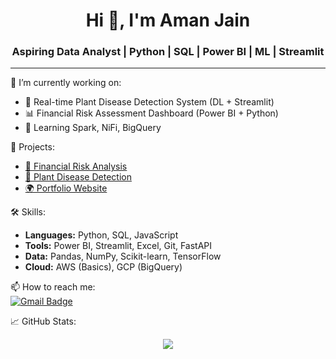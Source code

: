 <h1 align="center">Hi 👋, I'm Aman Jain</h1>
<h3 align="center">Aspiring Data Analyst | Python | SQL | Power BI | ML | Streamlit</h3>

---

🌱 I’m currently working on:
- 🌿 Real-time Plant Disease Detection System (DL + Streamlit)
- 📊 Financial Risk Assessment Dashboard (Power BI + Python)
- 🧪 Learning Spark, NiFi, BigQuery

🚀 Projects:
- [🧠 Financial Risk Analysis](https://github.com/aman047/Financial-Risk-Analysis)
- [🌱 Plant Disease Detection](https://github.com/aman047/Plant-disease-Recognition-System)
- [🌍 Portfolio Website](https://aman047.github.io/aman/)

🛠️ Skills:
- **Languages:** Python, SQL, JavaScript
- **Tools:** Power BI, Streamlit, Excel, Git, FastAPI
- **Data:** Pandas, NumPy, Scikit-learn, TensorFlow
- **Cloud:** AWS (Basics), GCP (BigQuery)

📫 How to reach me:  
[![Gmail Badge](https://img.shields.io/badge/-amanjain0411@gmail.com-c14438?style=flat&logo=Gmail&logoColor=white)](mailto:amanjain0411@gmail.com)

📈 GitHub Stats:
<p align="center">
  <img src="https://github-readme-stats.vercel.app/api?username=aman047&show_icons=true&theme=radical" />
</p>

